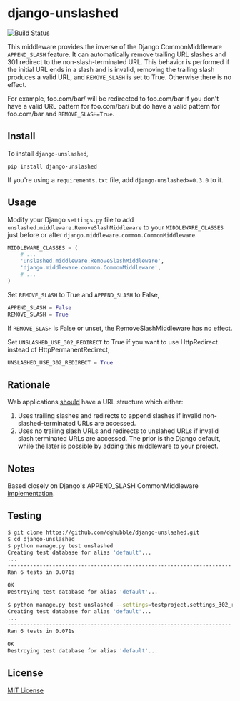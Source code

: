 # django-unslashed

[![Build Status](https://travis-ci.org/dghubble/django-unslashed.png)](https://travis-ci.org/dghubble/django-unslashed)

This middleware provides the inverse of the Django CommonMiddleware `APPEND_SLASH` feature. It can automatically remove trailing URL slashes and 301 redirect to the non-slash-terminated URL. This behavior is performed if the initial URL ends in a slash and is invalid, removing the trailing slash produces a valid URL, and `REMOVE_SLASH` is set to True. Otherwise there is no effect.

For example, foo.com/bar/ will be redirected to foo.com/bar if you don't have a valid URL pattern for foo.com/bar/ but do have a valid pattern for foo.com/bar and `REMOVE_SLASH=True`.


## Install

To install `django-unslashed`,

```
pip install django-unslashed
```

If you're using a `requirements.txt` file, add `django-unslashed>=0.3.0` to it.


## Usage

Modify your Django `settings.py` file to add `unslashed.middleware.RemoveSlashMiddleware`
to your `MIDDLEWARE_CLASSES` just before or after `django.middleware.common.CommonMiddleware`.

```python
MIDDLEWARE_CLASSES = (
    # ...
    'unslashed.middleware.RemoveSlashMiddleware',
    'django.middleware.common.CommonMiddleware',
    # ...
)
```

Set `REMOVE_SLASH` to True and `APPEND_SLASH` to False,

```python
APPEND_SLASH = False
REMOVE_SLASH = True
```

If `REMOVE_SLASH` is False or unset, the RemoveSlashMiddleware has no effect.


Set `UNSLASHED_USE_302_REDIRECT` to True if you want to use HttpRedirect instead of HttpPermanentRedirect,

```python
UNSLASHED_USE_302_REDIRECT = True
```

## Rationale

Web applications [should](http://googlewebmastercentral.blogspot.com/2010/04/to-slash-or-not-to-slash.html) have a URL structure which either:

1. Uses trailing slashes and redirects to append slashes if invalid non-slashed-terminated URLs are accessed.
2. Uses no trailing slash URLs and redirects to unslahed URLs if invalid slash terminated URLs are accessed. The prior is the Django default, while the later is possible by adding this middleware to your project.


## Notes

Based closely on Django's APPEND_SLASH CommonMiddleware [implementation](https://github.com/django/django/blob/master/django/middleware/common.py).


## Testing

```bash
$ git clone https://github.com/dghubble/django-unslashed.git
$ cd django-unslashed
$ python manage.py test unslashed
Creating test database for alias 'default'...
...
----------------------------------------------------------------------
Ran 6 tests in 0.071s

OK
Destroying test database for alias 'default'...

$ python manage.py test unslashed --settings=testproject.settings_302_redirect
Creating test database for alias 'default'...
...
----------------------------------------------------------------------
Ran 6 tests in 0.071s

OK
Destroying test database for alias 'default'...
```


## License

[MIT License](LICENSE)
